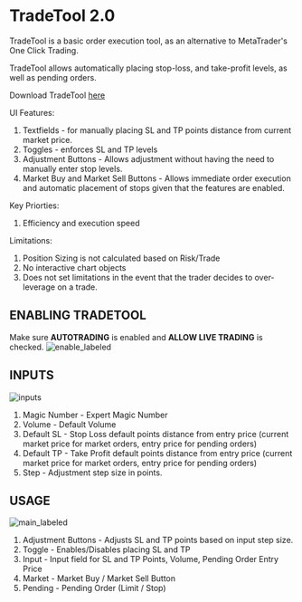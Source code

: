 # TradeTool 2.0
TradeTool is a basic order execution tool, as an alternative to MetaTrader's One Click Trading. 

TradeTool allows automatically placing stop-loss, and take-profit levels, as well as pending orders. 

Download TradeTool [here](https://www.mql5.com/en/market/product/105331)

UI Features: 
1. Textfields - for manually placing SL and TP points distance from current market price.
2. Toggles - enforces SL and TP levels
3. Adjustment Buttons - Allows adjustment without having the need to manually enter stop levels.
4. Market Buy and Market Sell Buttons - Allows immediate order execution and automatic placement of stops
   given that the features are enabled.


Key Priorties: 
1. Efficiency and execution speed

Limitations: 
1. Position Sizing is not calculated based on Risk/Trade
2. No interactive chart objects
3. Does not set limitations in the event that the trader decides to over-leverage on a trade.
   

## ENABLING TRADETOOL
Make sure **AUTOTRADING** is enabled and **ALLOW LIVE TRADING** is checked. 
![enable_labeled](https://github.com/alfarasjb/tradetool/assets/72119101/fdbd1570-b1eb-46d8-b704-d43e9b1ac15f)

## INPUTS 
![inputs](https://github.com/alfarasjb/tradetool/assets/72119101/5cf7d391-ef07-45ad-95a8-1de277f4ef1a)

1. Magic Number - Expert Magic Number
2. Volume - Default Volume
3. Default SL - Stop Loss default points distance from entry price (current market price for market orders, entry price for pending orders)
4. Default TP - Take Profit default points distance from entry price (current market price for market orders, entry price for pending orders)
5. Step - Adjustment step size in points.

## USAGE
![main_labeled](https://github.com/alfarasjb/tradetool/assets/72119101/9431e697-508d-4f36-80b0-29aafedb9045)

1. Adjustment Buttons - Adjusts SL and TP points based on input step size.
2. Toggle - Enables/Disables placing SL and TP
3. Input - Input field for SL and TP Points, Volume, Pending Order Entry Price
4. Market - Market Buy / Market Sell Button
5. Pending - Pending Order (Limit / Stop)
